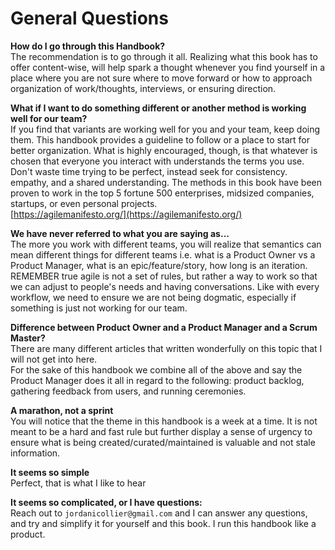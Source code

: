 # General Questions

**How do I go through this Handbook?**  
The recommendation is to go through it all. Realizing what this book has to offer content-wise, will help spark a thought whenever you find yourself in a place where you are not sure where to move forward or how to approach organization of work/thoughts, interviews, or ensuring direction.  
  
**What if I want to do something different or another method is working well for our team?**  
If you find that variants are working well for you and your team, keep doing them. This handbook provides a guideline to follow or a place to start for better organization. What is highly encouraged, though, is that whatever is chosen that everyone you interact with understands the terms you use. Don't waste time trying to be perfect, instead seek for consistency. empathy, and a shared understanding. The methods in this book have been proven to work in the top 5 fortune 500 enterprises, midsized companies, startups, or even personal projects.  
[https://agilemanifesto.org/](https://agilemanifesto.org/)   
  
**We have never referred to what you are saying as...**  
The more you work with different teams, you will realize that semantics can mean different things for different teams i.e. what is a Product Owner vs a Product Manager, what is an epic/feature/story, how long is an iteration. REMEMBER true agile is not a set of rules, but rather a way to work so that we can adjust to people's needs and having conversations. Like with every workflow, we need to ensure we are not being dogmatic, especially if something is just not working for our team.  
  
**Difference between Product Owner and a Product Manager and a Scrum Master?**   
There are many different articles that written wonderfully on this topic that I will not get into here.  
For the sake of this handbook we combine all of the above and say the Product Manager does it all in regard to the following: product backlog, gathering feedback from users, and running ceremonies.  
  
**A marathon, not a sprint**  
You will notice that the theme in this handbook is a week at a time. It is not meant to be a hard and fast rule but further display a sense of urgency to ensure what is being created/curated/maintained is valuable and not stale information.   
  
**It seems so simple**  
Perfect, that is what I like to hear  
  
**It seems so complicated, or I have questions:**  
Reach out to `jordanicollier@gmail.com` and I can answer any questions, and try and simplify it for yourself and this book. I run this handbook like a product.

